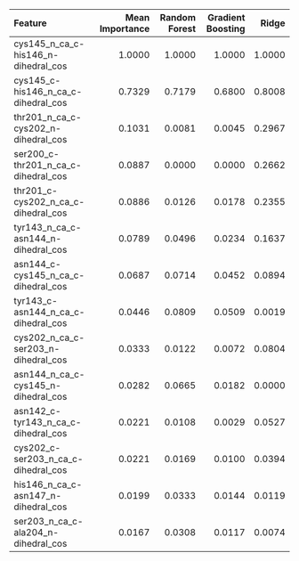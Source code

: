 | Feature                             |   Mean Importance |   Random Forest |   Gradient Boosting |   Ridge |
|:------------------------------------|------------------:|----------------:|--------------------:|--------:|
| cys145_n_ca_c-his146_n-dihedral_cos |            1.0000 |          1.0000 |              1.0000 |  1.0000 |
| cys145_c-his146_n_ca_c-dihedral_cos |            0.7329 |          0.7179 |              0.6800 |  0.8008 |
| thr201_n_ca_c-cys202_n-dihedral_cos |            0.1031 |          0.0081 |              0.0045 |  0.2967 |
| ser200_c-thr201_n_ca_c-dihedral_cos |            0.0887 |          0.0000 |              0.0000 |  0.2662 |
| thr201_c-cys202_n_ca_c-dihedral_cos |            0.0886 |          0.0126 |              0.0178 |  0.2355 |
| tyr143_n_ca_c-asn144_n-dihedral_cos |            0.0789 |          0.0496 |              0.0234 |  0.1637 |
| asn144_c-cys145_n_ca_c-dihedral_cos |            0.0687 |          0.0714 |              0.0452 |  0.0894 |
| tyr143_c-asn144_n_ca_c-dihedral_cos |            0.0446 |          0.0809 |              0.0509 |  0.0019 |
| cys202_n_ca_c-ser203_n-dihedral_cos |            0.0333 |          0.0122 |              0.0072 |  0.0804 |
| asn144_n_ca_c-cys145_n-dihedral_cos |            0.0282 |          0.0665 |              0.0182 |  0.0000 |
| asn142_c-tyr143_n_ca_c-dihedral_cos |            0.0221 |          0.0108 |              0.0029 |  0.0527 |
| cys202_c-ser203_n_ca_c-dihedral_cos |            0.0221 |          0.0169 |              0.0100 |  0.0394 |
| his146_n_ca_c-asn147_n-dihedral_cos |            0.0199 |          0.0333 |              0.0144 |  0.0119 |
| ser203_n_ca_c-ala204_n-dihedral_cos |            0.0167 |          0.0308 |              0.0117 |  0.0074 |
